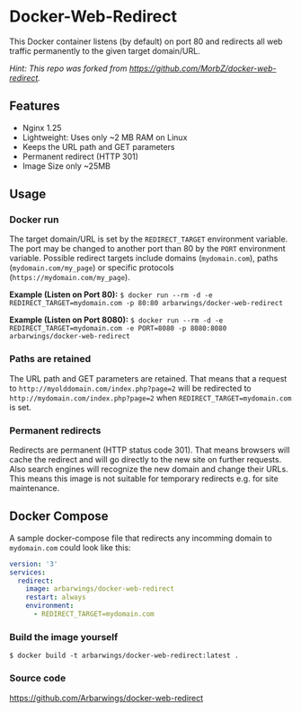 # Docker-Web-Redirect #

This Docker container listens (by default) on port 80 and redirects all web traffic permanently to the given target domain/URL.

_Hint: This repo was forked from https://github.com/MorbZ/docker-web-redirect._

## Features ##
- Nginx 1.25
- Lightweight: Uses only ~2 MB RAM on Linux
- Keeps the URL path and GET parameters
- Permanent redirect (HTTP 301)
- Image Size only ~25MB

## Usage ##
### Docker run ###
The target domain/URL is set by the `REDIRECT_TARGET` environment variable.
The port may be changed to another port than 80 by the `PORT` environment variable.
Possible redirect targets include domains (`mydomain.com`), paths (`mydomain.com/my_page`) or specific protocols (`https://mydomain.com/my_page`).  

**Example (Listen on Port 80):** `$ docker run --rm -d -e REDIRECT_TARGET=mydomain.com -p 80:80 arbarwings/docker-web-redirect`

**Example (Listen on Port 8080):** `$ docker run --rm -d -e REDIRECT_TARGET=mydomain.com -e PORT=8080 -p 8080:8080 arbarwings/docker-web-redirect `

### Paths are retained ###
The URL path and GET parameters are retained. That means that a request to `http://myolddomain.com/index.php?page=2` will be redirected to `http://mydomain.com/index.php?page=2` when `REDIRECT_TARGET=mydomain.com` is set.

### Permanent redirects ###
Redirects are permanent (HTTP status code 301). That means browsers will cache the redirect and will go directly to the new site on further requests. Also search engines will recognize the new domain and change their URLs. This means this image is not suitable for temporary redirects e.g. for site maintenance.

## Docker Compose ##
A sample docker-compose file that redirects any incomming domain to `mydomain.com` could look like this:

```yaml
version: '3'
services:
  redirect:
    image: arbarwings/docker-web-redirect
    restart: always
    environment:
      - REDIRECT_TARGET=mydomain.com
```

### Build the image yourself ###
`$ docker build -t arbarwings/docker-web-redirect:latest .`

### Source code ###
https://github.com/Arbarwings/docker-web-redirect

